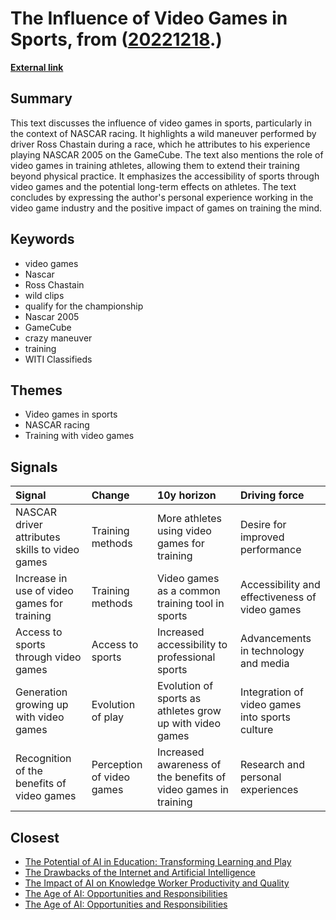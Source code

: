 # __The Influence of Video Games in Sports__, from ([20221218](https://kghosh.substack.com/p/20221218).)

__[External link](https://whyisthisinteresting.substack.com/p/the-video-games-in-sports-edition?token=eyJ1c2VyX2lkIjo4Njk5MzM3NywicG9zdF9pZCI6OTA3Njc0ODQsImlhdCI6MTY3MTEwMzkzMCwiZXhwIjoxNjczNjk1OTMwLCJpc3MiOiJwdWItNzAwMCIsInN1YiI6InBvc3QtcmVhY3Rpb24ifQ._0fSHpQOoLBr_q-GzwK3KQiifN2-qrgv9jK-ce_OeKU&utm_source=substack&utm_medium=email)__



## Summary

This text discusses the influence of video games in sports, particularly in the context of NASCAR racing. It highlights a wild maneuver performed by driver Ross Chastain during a race, which he attributes to his experience playing NASCAR 2005 on the GameCube. The text also mentions the role of video games in training athletes, allowing them to extend their training beyond physical practice. It emphasizes the accessibility of sports through video games and the potential long-term effects on athletes. The text concludes by expressing the author's personal experience working in the video game industry and the positive impact of games on training the mind.

## Keywords

* video games
* Nascar
* Ross Chastain
* wild clips
* qualify for the championship
* Nascar 2005
* GameCube
* crazy maneuver
* training
* WITI Classifieds

## Themes

* Video games in sports
* NASCAR racing
* Training with video games

## Signals

| Signal                                         | Change                    | 10y horizon                                                    | Driving force                                  |
|:-----------------------------------------------|:--------------------------|:---------------------------------------------------------------|:-----------------------------------------------|
| NASCAR driver attributes skills to video games | Training methods          | More athletes using video games for training                   | Desire for improved performance                |
| Increase in use of video games for training    | Training methods          | Video games as a common training tool in sports                | Accessibility and effectiveness of video games |
| Access to sports through video games           | Access to sports          | Increased accessibility to professional sports                 | Advancements in technology and media           |
| Generation growing up with video games         | Evolution of play         | Evolution of sports as athletes grow up with video games       | Integration of video games into sports culture |
| Recognition of the benefits of video games     | Perception of video games | Increased awareness of the benefits of video games in training | Research and personal experiences              |

## Closest

* [The Potential of AI in Education: Transforming Learning and Play](adf886a1b9fd74281e0a43c3e7c70def)
* [The Drawbacks of the Internet and Artificial Intelligence](652fc7ec1f422e931bc5a9ba8011650a)
* [The Impact of AI on Knowledge Worker Productivity and Quality](c63bd059cb529b72b00ecbdcd2f85268)
* [The Age of AI: Opportunities and Responsibilities](8acafe1fbe51c2de3cd689956b25b39f)
* [The Age of AI: Opportunities and Responsibilities](2449c2fc4b8afc7e268db4987fa821e5)